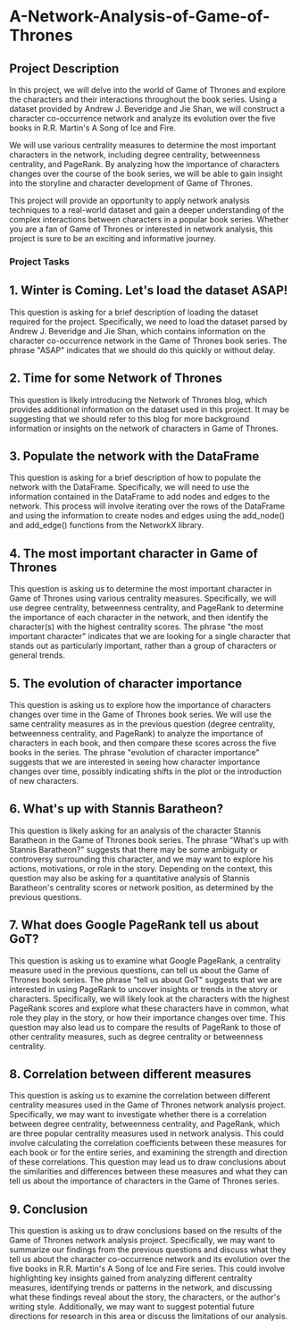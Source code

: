 # A-Network-Analysis-of-Game-of-Thrones

## Project Description

In this project, we will delve into the world of Game of Thrones and explore the characters and their interactions throughout the book series. Using a dataset provided by Andrew J. Beveridge and Jie Shan, we will construct a character co-occurrence network and analyze its evolution over the five books in R.R. Martin's A Song of Ice and Fire.

We will use various centrality measures to determine the most important characters in the network, including degree centrality, betweenness centrality, and PageRank. By analyzing how the importance of characters changes over the course of the book series, we will be able to gain insight into the storyline and character development of Game of Thrones.

This project will provide an opportunity to apply network analysis techniques to a real-world dataset and gain a deeper understanding of the complex interactions between characters in a popular book series. Whether you are a fan of Game of Thrones or interested in network analysis, this project is sure to be an exciting and informative journey.

### Project Tasks

## **1. Winter is Coming. Let's load the dataset ASAP!**

This question is asking for a brief description of loading the dataset required for the project. Specifically, we need to load the dataset parsed by Andrew J. Beveridge and Jie Shan, which contains information on the character co-occurrence network in the Game of Thrones book series. The phrase "ASAP" indicates that we should do this quickly or without delay.

## **2. Time for some Network of Thrones**

This question is likely introducing the Network of Thrones blog, which provides additional information on the dataset used in this project. It may be suggesting that we should refer to this blog for more background information or insights on the network of characters in Game of Thrones.

## **3. Populate the network with the DataFrame**

This question is asking for a brief description of how to populate the network with the DataFrame. Specifically, we will need to use the information contained in the DataFrame to add nodes and edges to the network. This process will involve iterating over the rows of the DataFrame and using the information to create nodes and edges using the add_node() and add_edge() functions from the NetworkX library.

## **4. The most important character in Game of Thrones**

This question is asking us to determine the most important character in Game of Thrones using various centrality measures. Specifically, we will use degree centrality, betweenness centrality, and PageRank to determine the importance of each character in the network, and then identify the character(s) with the highest centrality scores. The phrase "the most important character" indicates that we are looking for a single character that stands out as particularly important, rather than a group of characters or general trends.

## **5. The evolution of character importance**

This question is asking us to explore how the importance of characters changes over time in the Game of Thrones book series. We will use the same centrality measures as in the previous question (degree centrality, betweenness centrality, and PageRank) to analyze the importance of characters in each book, and then compare these scores across the five books in the series. The phrase "evolution of character importance" suggests that we are interested in seeing how character importance changes over time, possibly indicating shifts in the plot or the introduction of new characters.

## **6. What's up with Stannis Baratheon?**

This question is likely asking for an analysis of the character Stannis Baratheon in the Game of Thrones book series. The phrase "What's up with Stannis Baratheon?" suggests that there may be some ambiguity or controversy surrounding this character, and we may want to explore his actions, motivations, or role in the story. Depending on the context, this question may also be asking for a quantitative analysis of Stannis Baratheon's centrality scores or network position, as determined by the previous questions.

## **7. What does Google PageRank tell us about GoT?**

This question is asking us to examine what Google PageRank, a centrality measure used in the previous questions, can tell us about the Game of Thrones book series. The phrase "tell us about GoT" suggests that we are interested in using PageRank to uncover insights or trends in the story or characters. Specifically, we will likely look at the characters with the highest PageRank scores and explore what these characters have in common, what role they play in the story, or how their importance changes over time. This question may also lead us to compare the results of PageRank to those of other centrality measures, such as degree centrality or betweenness centrality.

## **8. Correlation between different measures**

This question is asking us to examine the correlation between different centrality measures used in the Game of Thrones network analysis project. Specifically, we may want to investigate whether there is a correlation between degree centrality, betweenness centrality, and PageRank, which are three popular centrality measures used in network analysis. This could involve calculating the correlation coefficients between these measures for each book or for the entire series, and examining the strength and direction of these correlations. This question may lead us to draw conclusions about the similarities and differences between these measures and what they can tell us about the importance of characters in the Game of Thrones series.

## **9. Conclusion**

This question is asking us to draw conclusions based on the results of the Game of Thrones network analysis project. Specifically, we may want to summarize our findings from the previous questions and discuss what they tell us about the character co-occurrence network and its evolution over the five books in R.R. Martin's A Song of Ice and Fire series. This could involve highlighting key insights gained from analyzing different centrality measures, identifying trends or patterns in the network, and discussing what these findings reveal about the story, the characters, or the author's writing style. Additionally, we may want to suggest potential future directions for research in this area or discuss the limitations of our analysis.
